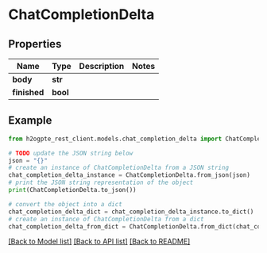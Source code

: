 # ChatCompletionDelta


## Properties

Name | Type | Description | Notes
------------ | ------------- | ------------- | -------------
**body** | **str** |  | 
**finished** | **bool** |  | 

## Example

```python
from h2ogpte_rest_client.models.chat_completion_delta import ChatCompletionDelta

# TODO update the JSON string below
json = "{}"
# create an instance of ChatCompletionDelta from a JSON string
chat_completion_delta_instance = ChatCompletionDelta.from_json(json)
# print the JSON string representation of the object
print(ChatCompletionDelta.to_json())

# convert the object into a dict
chat_completion_delta_dict = chat_completion_delta_instance.to_dict()
# create an instance of ChatCompletionDelta from a dict
chat_completion_delta_from_dict = ChatCompletionDelta.from_dict(chat_completion_delta_dict)
```
[[Back to Model list]](../README.md#documentation-for-models) [[Back to API list]](../README.md#documentation-for-api-endpoints) [[Back to README]](../README.md)


